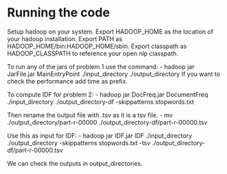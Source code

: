 # Running the code
Setup hadoop on your system.
Export HADOOP_HOME as the location of your hadoop installation.
Export PATH as HADOOP_HOME/bin:HADOOP_HOME/sbin.
Export classpath as HADOOP_CLASSPATH to reference your open nlp classpath.

To run any of the jars of problem 1 use the command:
	- hadoop jar JarFile.jar MainEntryPoint ./input_directory ./output_directory
If you want to check the performance add time as prefix.

To compute IDF for problem 2:
	- hadoop jar DocFreq.jar DocumentFreq ./input_directory ./output_directory-df -skippatterns stopwords.txt

Then rename the output file with .tsv as it is a tsv file.
	- mv ./output_directory/part-r-00000 ./output_directory-df/part-r-00000.tsv

Use this as input for IDF:
	- hadoop jar IDF.jar IDF ./input_directory ./output_directory -skippatterns stopwords.txt -tsv ./output_directory-df/part-r-00000.tsv

We can check the outputs in output_directories.
